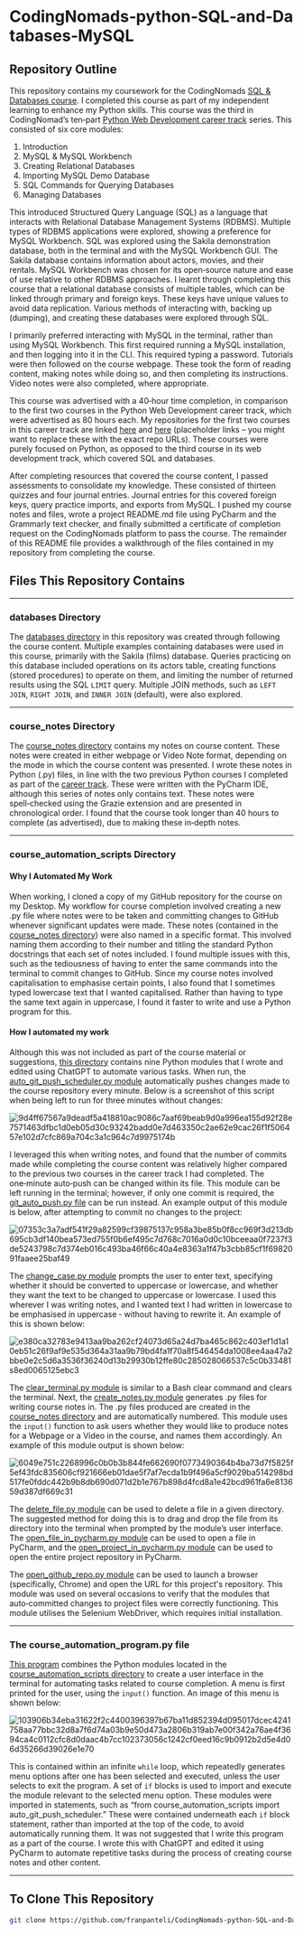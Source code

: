# CodingNomads‑python‑SQL‑and‑Databases‑MySQL

## Repository Outline

This repository contains my coursework for the CodingNomads [SQL & Databases course](https://codingnomads.com/course/learn-sql-mysql-databases). I completed this course as part of my independent learning to enhance my Python skills. This course was the third in CodingNomad’s ten‑part [Python Web Development career track](https://codingnomads.com/career-track/python-web-development-learn-python-bootcamp) series. This consisted of six core modules:

1. Introduction  
2. MySQL & MySQL Workbench  
3. Creating Relational Databases  
4. Importing MySQL Demo Database  
5. SQL Commands for Querying Databases  
6. Managing Databases  

This introduced Structured Query Language (SQL) as a language that interacts with Relational Database Management Systems (RDBMS). Multiple types of RDBMS applications were explored, showing a preference for MySQL Workbench. SQL was explored using the Sakila demonstration database, both in the terminal and with the MySQL Workbench GUI. The Sakila database contains information about actors, movies, and their rentals. MySQL Workbench was chosen for its open‑source nature and ease of use relative to other RDBMS approaches. I learnt through completing this course that a relational database consists of multiple tables, which can be linked through primary and foreign keys. These keys have unique values to avoid data replication. Various methods of interacting with, backing up (dumping), and creating these databases were explored through SQL.

I primarily preferred interacting with MySQL in the terminal, rather than using MySQL Workbench. This first required running a MySQL installation, and then logging into it in the CLI. This required typing a password. Tutorials were then followed on the course webpage. These took the form of reading content, making notes while doing so, and then completing its instructions. Video notes were also completed, where appropriate.

This course was advertised with a 40‑hour time completion, in comparison to the first two courses in the Python Web Development career track, which were advertised as 80 hours each. My repositories for the first two courses in this career track are linked [here](https://github.com/franpanteli) and [here](https://github.com/franpanteli) (placeholder links – you might want to replace these with the exact repo URLs). These courses were purely focused on Python, as opposed to the third course in its web development track, which covered SQL and databases.

After completing resources that covered the course content, I passed assessments to consolidate my knowledge. These consisted of thirteen quizzes and four journal entries. Journal entries for this covered foreign keys, query practice imports, and exports from MySQL. I pushed my course notes and files, wrote a project README.md file using PyCharm and the Grammarly text checker, and finally submitted a certificate of completion request on the CodingNomads platform to pass the course. The remainder of this README file provides a walkthrough of the files contained in my repository from completing the course.

## Files This Repository Contains

---

### databases Directory

The [databases directory](https://github.com/franpanteli/CodingNomads‑python‑SQL‑and‑Databases‑MySQL/tree/main/databases) in this repository was created through following the course content. Multiple examples containing databases were used in this course, primarily with the Sakila (films) database. Queries practicing on this database included operations on its actors table, creating functions (stored procedures) to operate on them, and limiting the number of returned results using the SQL `LIMIT` query. Multiple JOIN methods, such as `LEFT JOIN`, `RIGHT JOIN`, and `INNER JOIN` (default), were also explored.

---

### course_notes Directory

The [course_notes directory](https://github.com/franpanteli/CodingNomads‑python‑SQL‑and‑Databases‑MySQL/tree/main/course_notes) contains my notes on course content. These notes were created in either webpage or Video Note format, depending on the mode in which the course content was presented. I wrote these notes in Python (.py) files, in line with the two previous Python courses I completed as part of the [career track](https://github.com/franpanteli). These were written with the PyCharm IDE, although this series of notes only contains text. These notes were spell‑checked using the Grazie extension and are presented in chronological order. I found that the course took longer than 40 hours to complete (as advertised), due to making these in‑depth notes.

---

### course_automation_scripts Directory

#### Why I Automated My Work

When working, I cloned a copy of my GitHub repository for the course on my Desktop. My workflow for course completion involved creating a new .py file where notes were to be taken and committing changes to GitHub whenever significant updates were made. These notes (contained in the [course_notes directory](https://github.com/franpanteli/CodingNomads‑python‑SQL‑and‑Databases‑MySQL/tree/main/course_notes)) were also named in a specific format. This involved naming them according to their number and titling the standard Python docstrings that each set of notes included. I found multiple issues with this, such as the tediousness of having to enter the same commands into the terminal to commit changes to GitHub. Since my course notes involved capitalisation to emphasise certain points, I also found that I sometimes typed lowercase text that I wanted capitalised. Rather than having to type the same text again in uppercase, I found it faster to write and use a Python program for this.

#### How I automated my work

Although this was not included as part of the course material or suggestions, [this directory](https://github.com/franpanteli/CodingNomads‑python‑SQL‑and‑Databases‑MySQL/tree/main/course_automation_scripts) contains nine Python modules that I wrote and edited using ChatGPT to automate various tasks. When run, the [auto_git_push_scheduler.py module](https://github.com/franpanteli/CodingNomads‑python‑SQL‑and‑Databases‑MySQL/blob/main/course_automation_scripts/auto_git_push_scheduler.py) automatically pushes changes made to the course repository every minute. Below is a screenshot of this script when being left to run for three minutes without changes:

![9d4ff67567a9deadf5a418810ac9086c7aaf69beab9d0a996ea155d92f28e7571463dfbc1d0eb05d30c93242badd0e7d463350c2ae62e9cac26f1f506457e102d7cfc869a704c3a1c964c7d9975174b](https://github.com/user-attachments/assets/a16af0c6-11b8-4dc1-98d8-7ba7a0cac777)

I leveraged this when writing notes, and found that the number of commits made while completing the course content was relatively higher compared to the previous two courses in the career track I had completed. The one‑minute auto‑push can be changed within its file. This module can be left running in the terminal; however, if only one commit is required, the [git_auto_push.py file](https://github.com/franpanteli/CodingNomads‑python‑SQL‑and‑Databases‑MySQL/blob/main/course_automation_scripts/auto_git_push.py) can be run instead. An example output of this module is below, after attempting to commit no changes to the project:

![07353c3a7adf541f29a82599cf39875137c958a3be85b0f8cc969f3d213db695cb3df140bea573ed755f0b6ef495c7d768c7016a0d0c10bceeaa0f7237f3de5243798c7d374eb016c493ba46f66c40a4e8363a1f47b3cbb85cf1f6982091faaee25baf49](https://github.com/user-attachments/assets/54163521-0553-4072-a74d-127830e37822)

The [change_case.py module](https://github.com/franpanteli/CodingNomads‑python‑SQL‑and‑Databases‑MySQL/blob/main/course_automation_scripts/change_case.py) prompts the user to enter text, specifying whether it should be converted to uppercase or lowercase, and whether they want the text to be changed to uppercase or lowercase. I used this wherever I was writing notes, and I wanted text I had written in lowercase to be emphasised in uppercase ‑ without having to rewrite it. An example of this is shown below:

![e380ca32783e9413aa9ba262cf24073d65a24d7ba465c862c403ef1d1a10eb51c26f9af9e535d364a31aa9b79bd4fa1f70a8f546454da1008ee4aa47a2bbe0e2c5d6a3536f36240d13b29930b12ffe80c285028066537c5c0b33481s8ed0065125ebc3](https://github.com/user-attachments/assets/669f7708-02a1-42c2-bd3a-d60dace585bd)

The [clear_terminal.py module](https://github.com/franpanteli/CodingNomads‑python‑SQL‑and‑Databases‑MySQL/blob/main/course_automation_scripts/clear_terminal.py) is similar to a Bash clear command and clears the terminal. Next, the [create_notes.py module](https://github.com/franpanteli/CodingNomads‑python‑SQL‑and‑Databases‑MySQL/blob/main/course_automation_scripts/create_notes.py) generates .py files for writing course notes in. The .py files produced are created in the [course_notes directory](https://github.com/franpanteli/CodingNomads‑python‑SQL‑and‑Databases‑MySQL/tree/main/course_notes) and are automatically numbered. This module uses the `input()` function to ask users whether they would like to produce notes for a Webpage or a Video in the course, and names them accordingly. An example of this module output is shown below:

![6049e751c2268996c0b0b3b844fe662690f0773490364b4ba73d7f5825f5ef43fdc835606cf921666eb01dae5f7af7ecda1b9f496a5cf9029ba514298bd517fe0fddc442b9b8db690d071d2b1e767b898d4fcd8a1e42bcd961fa6e813659d387df669c31](https://github.com/user-attachments/assets/3e158b27-c0ad-4991-b4cf-1487485f6b5f)

The [delete_file.py module](https://github.com/franpanteli/CodingNomads‑python‑SQL‑and‑Databases‑MySQL/blob/main/course_automation_scripts/delete_file.py) can be used to delete a file in a given directory. The suggested method for doing this is to drag and drop the file from its directory into the terminal when prompted by the module’s user interface. The [open_file_in_pycharm.py module](https://github.com/franpanteli/CodingNomads‑python‑SQL‑and‑Databases‑MySQL/blob/main/course_automation_scripts/open_file_in_pycharm.py) can be used to open a file in PyCharm, and the [open_project_in_pycharm.py module](https://github.com/franpanteli/CodingNomads‑python‑SQL‑and‑Databases‑MySQL/blob/main/course_automation_scripts/open_project_in_pycharm.py) can be used to open the entire project repository in PyCharm.

The [open_github_repo.py module](https://github.com/franpanteli/CodingNomads‑python‑SQL‑and‑Databases‑MySQL/blob/main/course_automation_scripts/open_github_repo.py) can be used to launch a browser (specifically, Chrome) and open the URL for this project's repository. This module was used on several occasions to verify that the modules that auto‑committed changes to project files were correctly functioning. This module utilises the Selenium WebDriver, which requires initial installation.

---

### The course_automation_program.py file

[This program](https://github.com/franpanteli/CodingNomads‑python‑SQL‑and‑Databases‑MySQL/blob/main/course_automation_program.py) combines the Python modules located in the [course_automation_scripts directory](https://github.com/franpanteli/CodingNomads‑python‑SQL‑and‑Databases‑MySQL/tree/main/course_automation_scripts) to create a user interface in the terminal for automating tasks related to course completion. A menu is first printed for the user, using the `input()` function. An image of this menu is shown below:

![103906b34eba31622f2c4400396397b67ba11d852394d095017dcec4241758aa77bbc32d8a7f6d74a03b9e50d473a2806b319ab7e00f342a76ae4f3694ca4c0112cfc8d0daac4b7cc102373056c1242cf0eed16c9b0912b2d5e4d06d35266d39026e1e70](https://github.com/user-attachments/assets/4d4fbb47-3adc-4b14-9487-5d46e9338ea1)

This is contained within an infinite `while` loop, which repeatedly generates menu options after one has been selected and executed, unless the user selects to exit the program. A set of `if` blocks is used to import and execute the module relevant to the selected menu option. These modules were imported in statements, such as “from course_automation_scripts import auto_git_push_scheduler.” These were contained underneath each `if` block statement, rather than imported at the top of the code, to avoid automatically running them. It was not suggested that I write this program as a part of the course. I wrote this with ChatGPT and edited it using PyCharm to automate repetitive tasks during the process of creating course notes and other content.

---

## To Clone This Repository
```bash
git clone https://github.com/franpanteli/CodingNomads‑python‑SQL‑and‑Databases‑MySQL.git
